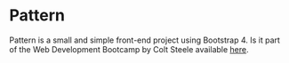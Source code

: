 Pattern
=======

Pattern is a small and simple front-end project using Bootstrap 4. Is it part of the Web Development Bootcamp by Colt Steele available [here](https://www.udemy.com/the-web-developer-bootcamp/).
